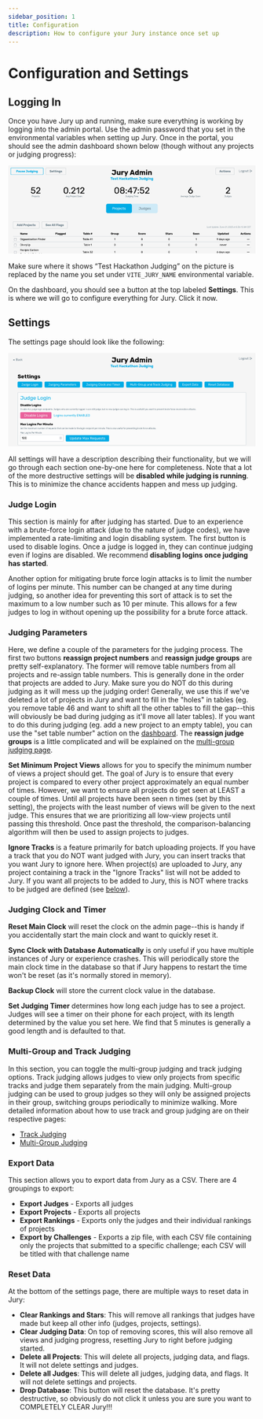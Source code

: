 ```yaml
---
sidebar_position: 1
title: Configuration
description: How to configure your Jury instance once set up
---
```


# Configuration and Settings

## Logging In

Once you have Jury up and running, make sure everything is working by logging into the admin portal. Use the admin password that you set in the environmental variables when setting up Jury. Once in the portal, you should see the admin dashboard shown below (though without any projects or judging progress):

![Admin Dashboard](./assets/dashboard.png)

Make sure where it shows “Test Hackathon Judging” on the picture is replaced by the name you set under `VITE_JURY_NAME` environmental variable.

On the dashboard, you should see a button at the top labeled **Settings**. This is where we will go to configure everything for Jury. Click it now.

## Settings

The settings page should look like the following:

![Admin Settings](./assets/admin-settings.png)

All settings will have a description describing their functionality, but we will go through each section one-by-one here for completeness. Note that a lot of the more destructive settings will be **disabled while judging is running**. This is to minimize the chance accidents happen and mess up judging.

### Judge Login

This section is mainly for after judging has started. Due to an experience with a brute-force login attack (due to the nature of judge codes), we have implemented a rate-limiting and login disabling system. The first button is used to disable logins. Once a judge is logged in, they can continue judging even if logins are disabled. We recommend **disabling logins once judging has started**.

Another option for mitigating brute force login attacks is to limit the number of logins per minute. This number can be changed at any time during judging, so another idea for preventing this sort of attack is to set the maximum to a low number such as 10 per minute. This allows for a few judges to log in without opening up the possibility for a brute force attack.

### Judging Parameters

Here, we define a couple of the parameters for the judging process. The first two buttons **reassign project numbers** and **reassign judge groups** are pretty self-explanatory. The former will remove table numbers from all projects and re-assign table numbers. This is generally done in the order that projects are added to Jury. Make sure you do NOT do this during judging as it will mess up the judging order! Generally, we use this if we've deleted a lot of projects in Jury and want to fill in the "holes" in tables (eg. you remove table 46 and want to shift all the other tables to fill the gap--this will obviously be bad during judging as it'll move all later tables). If you want to do this during judging (eg. add a new project to an empty table), you can use the "set table number" action on the [dashboard](/docs/usage/admin/dashboard). The **reassign judge groups** is a little complicated and will be explained on the [multi-group judging page](/docs/usage/admin/groups).

**Set Minimum Project Views** allows for you to specify the minimum number of views a project should get. The goal of Jury is to ensure that every project is compared to every other project approximately an equal number of times. However, we want to ensure all projects do get seen at LEAST a couple of times. Until all projects have been seen n times (set by this setting), the projects with the least number of views will be given to the next judge. This ensures that we are prioritizing all low-view projects until passing this threshold. Once past the threshold, the comparison-balancing algorithm will then be used to assign projects to judges.

**Ignore Tracks** is a feature primarily for batch uploading projects. If you have a track that you do NOT want judged with Jury, you can insert tracks that you want Jury to ignore here. When project(s) are uploaded to Jury, any project containing a track in the "Ignore Tracks" list will not be added to Jury. If you want all projects to be added to Jury, this is NOT where tracks to be judged are defined (see [below](#multi-group-and-track-judging)).

### Judging Clock and Timer

**Reset Main Clock** will reset the clock on the admin page--this is handy if you accidentally start the main clock and want to quickly reset it.

**Sync Clock with Database Automatically** is only useful if you have multiple instances of Jury or experience crashes. This will periodically store the main clock time in the database so that if Jury happens to restart the time won't be reset (as it's normally stored in memory).

**Backup Clock** will store the current clock value in the database.

**Set Judging Timer** determines how long each judge has to see a project. Judges will see a timer on their phone for each project, with its length determined by the value you set here. We find that 5 minutes is generally a good length and is defaulted to that.

### Multi-Group and Track Judging

In this section, you can toggle the multi-group judging and track judging options. Track judging allows judges to view only projects from specific tracks and judge them separately from the main judging. Multi-group judging can be used to group judges so they will only be assigned projects in their group, switching groups periodically to minimize walking. More detailed information about how to use track and group judging are on their respective pages:

- [Track Judging](/docs/usage/admin/tracks)
- [Multi-Group Judging](/docs/usage/admin/groups)

### Export Data

This section allows you to export data from Jury as a CSV. There are 4 groupings to export:

- **Export Judges** - Exports all judges
- **Export Projects** - Exports all projects
- **Export Rankings** - Exports only the judges and their individual rankings of projects
- **Export by Challenges** - Exports a zip file, with each CSV file containing only the projects that submitted to a specific challenge; each CSV will be titled with that challenge name

### Reset Data

At the bottom of the settings page, there are multiple ways to reset data in Jury:

- **Clear Rankings and Stars**: This will remove all rankings that judges have made but keep all other info (judges, projects, settings).
- **Clear Judging Data**: On top of removing scores, this will also remove all views and judging progress, resetting Jury to right before judging started.
- **Delete all Projects**: This will delete all projects, judging data, and flags. It will not delete settings and judges.
- **Delete all Judges**: This will delete all judges, judging data, and flags. It will not delete settings and projects.
- **Drop Database**: This button will reset the database. It's pretty destructive, so obviously do not click it unless you are sure you want to COMPLETELY CLEAR Jury!!!
